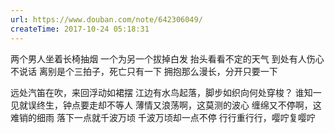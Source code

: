 ```yaml
---
url: https://www.douban.com/note/642306049/
createTime: 2017-10-24 05:18:31
---
```


两个男人坐着长椅抽烟 
一个为另一个拔掉白发 
抬头看看不定的天气 
到处有人伤心不说话 
离别是个三拍子，死亡只有一下 
拥抱那么漫长，分开只要一下

远处汽笛在吹，来回浮动如裙摆
江边有水鸟起落，脚步如织向何处穿梭？
谁知一见就误终生，钟点要走却不等人 
薄情又浪荡啊，这莫测的波心 
缠绵又不停啊，这难销的细雨 
落下一点就千波万顷 
千波万顷却一点不停 
行行重行行，嘤咛复嘤咛